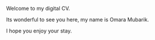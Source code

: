Welcome to my digital CV.

Its wonderful to see you here, my name is Omara Mubarik.

I hope you enjoy your stay.

  
  
  
  

